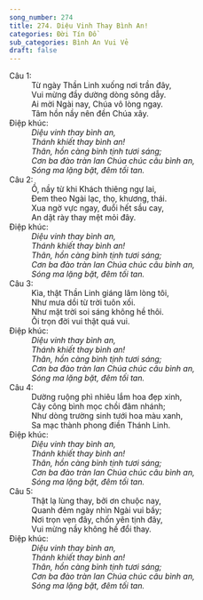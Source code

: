 ```yaml
---
song_number: 274
title: 274. Diệu Vinh Thay Bình An!
categories: Đời Tín Đồ
sub_categories: Bình An Vui Vẻ
draft: false
---
```

<dl><dt>Câu 1:</dt><dd data-verse="1">Từ ngày Thần Linh xuống nơi trần đây, <br/>Vui mừng đầy dường dòng sông dẫy. <br/>Ai mời Ngài nay, Chúa vô lòng ngay. <br/>Tâm hồn nầy nên đền Chúa xây. </dd><dt>Điệp khúc:</dt><dd data-chorus="1"><em>Diệu vinh thay bình an, <br/>Thánh khiết thay bình an! <br/>Thân, hồn càng bình tịnh tươi sáng; <br/>Cơn ba đào tràn lan Chúa chúc câu bình an, <br/>Sóng ma lặng bặt, đêm tối tan. </em></dd><dt>Câu 2:</dt><dd data-verse="2">Ồ, nầy từ khi Khách thiêng ngự lai, <br/>Đem theo Ngài lạc, thọ, khương, thái. <br/>Xua ngờ vực ngay, đuổi hết sầu cay, <br/>An dật rày thay mệt mỏi đây. </dd><dt>Điệp khúc:</dt><dd data-chorus="1"><em>Diệu vinh thay bình an, <br/>Thánh khiết thay bình an! <br/>Thân, hồn càng bình tịnh tươi sáng; <br/>Cơn ba đào tràn lan Chúa chúc câu bình an, <br/>Sóng ma lặng bặt, đêm tối tan. </em></dd><dt>Câu 3:</dt><dd data-verse="3">Kìa, thật Thần Linh giáng lâm lòng tôi, <br/>Như mưa dồi từ trời tuôn xối. <br/>Như mặt trời soi sáng không hề thôi. <br/>Ôi trọn đời vui thật quá vui. </dd><dt>Điệp khúc:</dt><dd data-chorus="1"><em>Diệu vinh thay bình an, <br/>Thánh khiết thay bình an! <br/>Thân, hồn càng bình tịnh tươi sáng; <br/>Cơn ba đào tràn lan Chúa chúc câu bình an, <br/>Sóng ma lặng bặt, đêm tối tan. </em></dd><dt>Câu 4:</dt><dd data-verse="4">Dường ruộng phì nhiêu lắm hoa đẹp xinh, <br/>Cây công bình mọc chồi đâm nhánh; <br/>Như dòng trường sinh tưới hoa màu xanh, <br/>Sa mạc thành phong điền Thánh Linh. </dd><dt>Điệp khúc:</dt><dd data-chorus="1"><em>Diệu vinh thay bình an, <br/>Thánh khiết thay bình an! <br/>Thân, hồn càng bình tịnh tươi sáng; <br/>Cơn ba đào tràn lan Chúa chúc câu bình an, <br/>Sóng ma lặng bặt, đêm tối tan. </em></dd><dt>Câu 5:</dt><dd data-verse="5">Thật lạ lùng thay, bởi ơn chuộc nay, <br/>Quanh đêm ngày nhìn Ngài vui bấy; <br/>Nơi trọn vẹn đây, chốn yên tịnh đây, <br/>Vui mừng nầy không hề đổi thay. </dd><dt>Điệp khúc:</dt><dd data-chorus="1"><em>Diệu vinh thay bình an, <br/>Thánh khiết thay bình an! <br/>Thân, hồn càng bình tịnh tươi sáng; <br/>Cơn ba đào tràn lan Chúa chúc câu bình an, <br/>Sóng ma lặng bặt, đêm tối tan. </em></dd></dl>